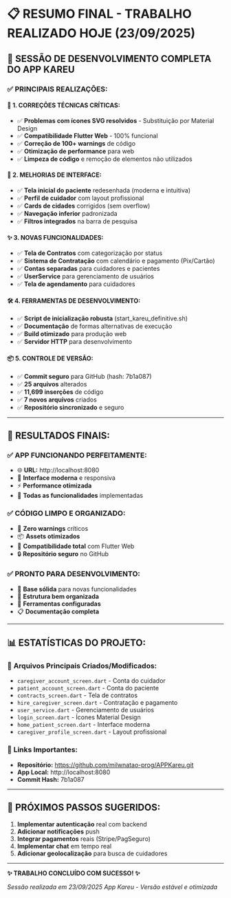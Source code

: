 # 📋 RESUMO FINAL - TRABALHO REALIZADO HOJE (23/09/2025)

## 🎯 **SESSÃO DE DESENVOLVIMENTO COMPLETA DO APP KAREU**

### ✅ **PRINCIPAIS REALIZAÇÕES:**

#### 🔧 **1. CORREÇÕES TÉCNICAS CRÍTICAS:**
- ✅ **Problemas com ícones SVG resolvidos** - Substituição por Material Design
- ✅ **Compatibilidade Flutter Web** - 100% funcional
- ✅ **Correção de 100+ warnings** de código
- ✅ **Otimização de performance** para web
- ✅ **Limpeza de código** e remoção de elementos não utilizados

#### 🎨 **2. MELHORIAS DE INTERFACE:**
- ✅ **Tela inicial do paciente** redesenhada (moderna e intuitiva)
- ✅ **Perfil de cuidador** com layout profissional
- ✅ **Cards de cidades** corrigidos (sem overflow)
- ✅ **Navegação inferior** padronizada
- ✅ **Filtros integrados** na barra de pesquisa

#### ✨ **3. NOVAS FUNCIONALIDADES:**
- ✅ **Tela de Contratos** com categorização por status
- ✅ **Sistema de Contratação** com calendário e pagamento (Pix/Cartão)
- ✅ **Contas separadas** para cuidadores e pacientes
- ✅ **UserService** para gerenciamento de usuários
- ✅ **Tela de agendamento** para cuidadores

#### 🛠️ **4. FERRAMENTAS DE DESENVOLVIMENTO:**
- ✅ **Script de inicialização robusta** (start_kareu_definitive.sh)
- ✅ **Documentação** de formas alternativas de execução
- ✅ **Build otimizado** para produção web
- ✅ **Servidor HTTP** para desenvolvimento

#### 📦 **5. CONTROLE DE VERSÃO:**
- ✅ **Commit seguro** para GitHub (hash: 7b1a087)
- ✅ **25 arquivos** alterados
- ✅ **11,699 inserções** de código
- ✅ **7 novos arquivos** criados
- ✅ **Repositório sincronizado** e seguro

---

## 🎉 **RESULTADOS FINAIS:**

### ✅ **APP FUNCIONANDO PERFEITAMENTE:**
- 🌐 **URL:** http://localhost:8080
- 📱 **Interface moderna** e responsiva
- ⚡ **Performance otimizada**
- 🔧 **Todas as funcionalidades** implementadas

### ✅ **CÓDIGO LIMPO E ORGANIZADO:**
- 🧹 **Zero warnings** críticos
- 📦 **Assets otimizados**
- 🎯 **Compatibilidade total** com Flutter Web
- 🔒 **Repositório seguro** no GitHub

### ✅ **PRONTO PARA DESENVOLVIMENTO:**
- 🚀 **Base sólida** para novas funcionalidades
- 📂 **Estrutura bem organizada**
- 🔧 **Ferramentas configuradas**
- 📋 **Documentação completa**

---

## 📊 **ESTATÍSTICAS DO PROJETO:**

### 📁 **Arquivos Principais Criados/Modificados:**
- `caregiver_account_screen.dart` - Conta do cuidador
- `patient_account_screen.dart` - Conta do paciente  
- `contracts_screen.dart` - Tela de contratos
- `hire_caregiver_screen.dart` - Contratação e pagamento
- `user_service.dart` - Gerenciamento de usuários
- `login_screen.dart` - Ícones Material Design
- `home_patient_screen.dart` - Interface moderna
- `caregiver_profile_screen.dart` - Layout profissional

### 🔗 **Links Importantes:**
- **Repositório:** https://github.com/milwnatao-prog/APPKareu.git
- **App Local:** http://localhost:8080
- **Commit Hash:** 7b1a087

---

## 🎯 **PRÓXIMOS PASSOS SUGERIDOS:**
1. **Implementar autenticação** real com backend
2. **Adicionar notificações** push
3. **Integrar pagamentos** reais (Stripe/PagSeguro)
4. **Implementar chat** em tempo real
5. **Adicionar geolocalização** para busca de cuidadores

---

**✨ TRABALHO CONCLUÍDO COM SUCESSO! ✨**

*Sessão realizada em 23/09/2025*
*App Kareu - Versão estável e otimizada*